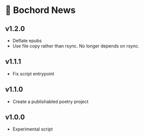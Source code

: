 # 📰 Bochord News

## v1.2.0

- Deflate epubs
- Use file copy rather than rsync. No longer depends on rsync.

## v1.1.1

- Fix script entrypoint

## v1.1.0

- Create a publishabled poetry project

## v1.0.0

- Experimental script
